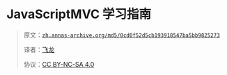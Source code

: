 # JavaScriptMVC 学习指南

> 原文：[`zh.annas-archive.org/md5/0cd0f52d5cb193918547ba5bb9825273`](https://zh.annas-archive.org/md5/0cd0f52d5cb193918547ba5bb9825273)
> 
> 译者：[飞龙](https://github.com/wizardforcel)
> 
> 协议：[CC BY-NC-SA 4.0](http://creativecommons.org/licenses/by-nc-sa/4.0/)